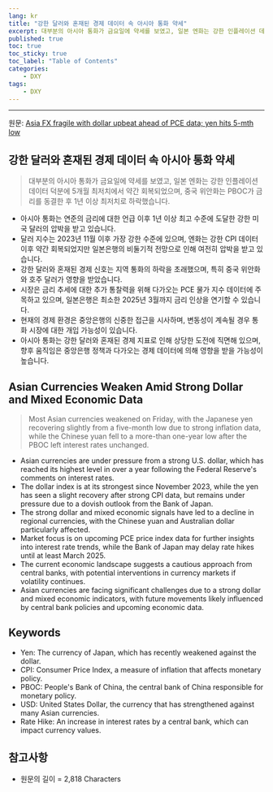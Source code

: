 ```yaml
---
lang: kr
title: "강한 달러와 혼재된 경제 데이터 속 아시아 통화 약세"
excerpt: 대부분의 아시아 통화가 금요일에 약세를 보였고, 일본 엔화는 강한 인플레이션 데이터 덕분에 5개월 최저치에서 약간 회복되었으며, 중국 위안화는 PBOC가 금리를 동결한 후 1년 이상 최저치로 하락했습니다.
published: true
toc: true
toc_sticky: true
toc_label: "Table of Contents"
categories:
    - DXY
tags:
    - DXY
---
```


---

  원문: [Asia FX fragile with dollar upbeat ahead of PCE data; yen hits 5-mth low](https://www.investing.com/news/forex-news/asia-fx-fragile-with-dollar-upbeat-ahead-of-pce-data-yen-hits-5mth-low-3783594)

## 강한 달러와 혼재된 경제 데이터 속 아시아 통화 약세

> 대부분의 아시아 통화가 금요일에 약세를 보였고, 일본 엔화는 강한 인플레이션 데이터 덕분에 5개월 최저치에서 약간 회복되었으며, 중국 위안화는 PBOC가 금리를 동결한 후 1년 이상 최저치로 하락했습니다.


- 아시아 통화는 연준의 금리에 대한 언급 이후 1년 이상 최고 수준에 도달한 강한 미국 달러의 압박을 받고 있습니다.
- 달러 지수는 2023년 11월 이후 가장 강한 수준에 있으며, 엔화는 강한 CPI 데이터 이후 약간 회복되었지만 일본은행의 비둘기적 전망으로 인해 여전히 압박을 받고 있습니다.
- 강한 달러와 혼재된 경제 신호는 지역 통화의 하락을 초래했으며, 특히 중국 위안화와 호주 달러가 영향을 받았습니다.
- 시장은 금리 추세에 대한 추가 통찰력을 위해 다가오는 PCE 물가 지수 데이터에 주목하고 있으며, 일본은행은 최소한 2025년 3월까지 금리 인상을 연기할 수 있습니다.
- 현재의 경제 환경은 중앙은행의 신중한 접근을 시사하며, 변동성이 계속될 경우 통화 시장에 대한 개입 가능성이 있습니다.
- 아시아 통화는 강한 달러와 혼재된 경제 지표로 인해 상당한 도전에 직면해 있으며, 향후 움직임은 중앙은행 정책과 다가오는 경제 데이터에 의해 영향을 받을 가능성이 높습니다.

## Asian Currencies Weaken Amid Strong Dollar and Mixed Economic Data

> Most Asian currencies weakened on Friday, with the Japanese yen recovering slightly from a five-month low due to strong inflation data, while the Chinese yuan fell to a more-than one-year low after the PBOC left interest rates unchanged.


- Asian currencies are under pressure from a strong U.S. dollar, which has reached its highest level in over a year following the Federal Reserve's comments on interest rates.
- The dollar index is at its strongest since November 2023, while the yen has seen a slight recovery after strong CPI data, but remains under pressure due to a dovish outlook from the Bank of Japan.
- The strong dollar and mixed economic signals have led to a decline in regional currencies, with the Chinese yuan and Australian dollar particularly affected.
- Market focus is on upcoming PCE price index data for further insights into interest rate trends, while the Bank of Japan may delay rate hikes until at least March 2025.
- The current economic landscape suggests a cautious approach from central banks, with potential interventions in currency markets if volatility continues.
- Asian currencies are facing significant challenges due to a strong dollar and mixed economic indicators, with future movements likely influenced by central bank policies and upcoming economic data.

## Keywords

- Yen: The currency of Japan, which has recently weakened against the dollar.
- CPI: Consumer Price Index, a measure of inflation that affects monetary policy.
- PBOC: People's Bank of China, the central bank of China responsible for monetary policy.
- USD: United States Dollar, the currency that has strengthened against many Asian currencies.
- Rate Hike: An increase in interest rates by a central bank, which can impact currency values.

## 참고사항

- 원문의 길이 = 2,818 Characters

